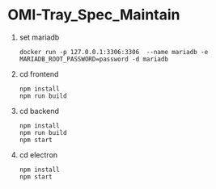 # OMI-Tray_Spec_Maintain

1. set mariadb
    ```
    docker run -p 127.0.0.1:3306:3306  --name mariadb -e MARIADB_ROOT_PASSWORD=password -d mariadb
    ```
2. cd frontend
    ```
    npm install
    npm run build
    ```
3. cd backend
    ```
    npm install
    npm run build
    npm start
    ```
4. cd electron
    ```
    npm install
    npm start
    ```
